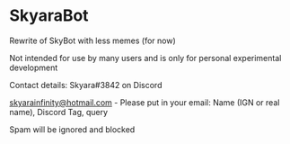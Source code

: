 # SkyaraBot
Rewrite of SkyBot with less memes (for now)

Not intended for use by many users and is only for personal experimental development

Contact details:
Skyara#3842 on Discord

skyarainfinity@hotmail.com - Please put in your email: Name (IGN or real name), Discord Tag, query

Spam will be ignored and blocked
